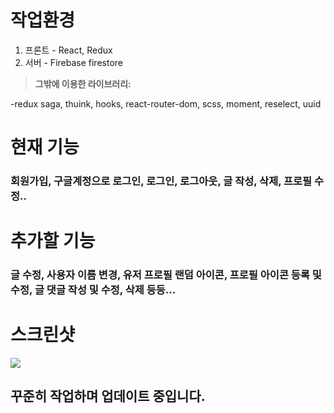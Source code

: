 # 작업환경
1. 프론트 - React, Redux 
2. 서버 - Firebase firestore



>**그밖에 이용한 라이브러리:**

-redux saga, thuink, hooks, react-router-dom, scss, moment, reselect, uuid




# 현재 기능
### 회원가입, 구글계정으로 로그인, 로그인, 로그아웃, 글 작성, 삭제, 프로필 수정..




# 추가할 기능
### 글 수정, 사용자 이름 변경, 유저 프로필 랜덤 아이콘, 프로필 아이콘 등록 및 수정, 글 댓글 작성 및 수정, 삭제 등등...




# 스크린샷

<div>
  <img src="https://user-images.githubusercontent.com/64716396/101479920-4d518d80-3996-11eb-820e-316e58c3789d.png" />
</div>



## 꾸준히 작업하며 업데이트 중입니다.
